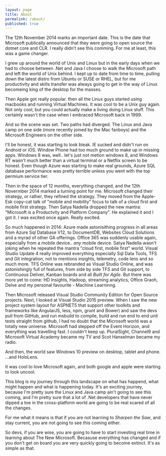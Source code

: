 ```yaml
---
layout: page
title: About
permalink: /about/
published: true
---
```


The 12th November 2014 marks an important date. This is the date that Microsoft publically announced that they were going to open source the dotnet core and CLR.  I really didn't see this comming. For me at least, this was a game changer.

I grew up around the world of Unix and Linux but in the early days when we had to choose between .Net and Java I choose to walk the Microsoft path and left the world of Unix behind.  I kept up to date from time to time, pulling down the latest distro from Ubuntu or SUSE or RHEL, but for me productivity and skills transfer was always going to get in the way of Linux becomeing king of the desktop for the masses.

Then Apple got really popular. then all the Linux guys started using macbooks and running Virtual Machines. It was cool to be a Unix guy again. Not only cool, but you could actually make a living doing Linux stuff. This certainly wasn't the case when I embraced Microsoft back in 1999.

And so the scene was set. Two paths had diverged. The Linux and Java camp on one side (more recently joined by the Mac fanboys) and the Microsoft Engineers on the other side.

I'll be honest, it was starting to look bleak. IE sucked and didn't run on Android or iOS. Window Phone had too much ground to make up in missing apps. Windows 8 was, well.. let's just not metion windows 8, and Windows RT wasn't much better than a virtual terminal or a Netflix screen to be honest. Even though Azure was starting to make real grounds, Azure SQL database performance was pretty terrible unless you went with the top permium service tier. 

Then in the space of 12 months, everything changed, and the 12th Novermber 2014 marked a turning point for me. Microsoft changed their strategy, or rather, they refined the strategy. They moved from the Apple-Esk copy-cat talk of "mobile and mobility" focus to talk of a cloud first and mobile first strategy.  Then Satya Nadella dropped the new mantra: "Microsoft is a Productvity and Platform Company". He explained it and I got it.  I was excited once again. Really excited.

So much happened in 2014: Azure made astonisithing progress in all areas from Azure Sql Database V12, to DocumentDB, Websites Cloud Solutions and a myrad of other GA offerings. Office 365 was suddenly usable again, especially from a mobile device.. *any* mobile device. Satya Nadella wasn't joking when he repeated the mantra "cloud first, mobile first" world. Visual Studio Update 4 really improved everything especially Sql Data Tools, TFS and Git integration, not to mentions insights, telemetry, code lens and so much more. TFS Online was rebranded as Visual Studio Online, and was astonishingly full of features, from  side by side TFS and Git support, to Continuous Deliver, Kanban boards and all _Built for Agile_. But there was more yet to come: HD Insights, Hadoop, streaming analytics, Office Graoh, Delve and my personal favourite - Machine Learninng. 

Then Microsoft released Visual Studio Community Edition for Open Source projects.  Next, I looked at Visual Studio 2015 preview. When I saw the new project system layout for ASPNET5 that support other toolkits and frameworks like AngularJS, less, npm, grunt and Bower)  and saw the devs pull from GitHub, and run msbuild to compile, build and run end to end unit tests straight from github, I had no doubt that the Microsoft world was a totally new universe. Microsoft had stepped off the Event Horizon, and everything was travelling fast. I couldn't keep up. PluralSight, Channel9 and Microsoft Virtual Academy became my TV and Scot Hanselman became my radio. 

And then, the world saw Windows 10 preview on desktop, tablet and phone. ...and HoloLens.

It was cool to love Microsoft again, and both google and apple were starting to look uncool.

This blog is my journey through this landscape on what has happend, what might happen and what is happening today. It's an exciting journey, because I'm pretty sure the Linux and Java camp ain't going to see this coming, and I'm pretty sure that a lot of .Net developers that have never dipped a toe in the cross-platform world  are going to be real scared of all the changes. 

For me what it means is that if you are not learning to *Sharpen the Saw*, and stay current, you are not going to see this coming either. 

So devs, if you are wise, you are going to have to start investing real time in learning about The New Microsoft. Becasuse everything has changed and if you don't get on board you are very quickly going to become extinct. It's as simple as that.
